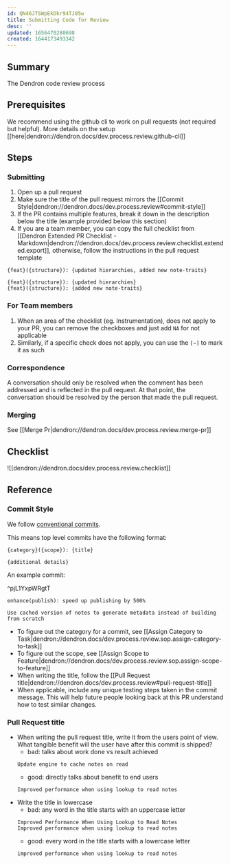 ```yaml
---
id: QN46JTSWpEkDkr94TJ85w
title: Submitting Code for Review
desc: ''
updated: 1656470280698
created: 1644173493342
---
```


## Summary

The Dendron code review process

## Prerequisites

We recommend using the github cli to work on pull requests (not required but helpful). More details on the setup [[here|dendron://dendron.docs/dev.process.review.github-cli]]

## Steps

### Submitting
1. Open up a pull request 
1. Make sure the title of the pull request mirrors the [[Commit Style|dendron://dendron.docs/dev.process.review#commit-style]]
1. If the PR contains multiple features, break it down in the description below the title (example provided below this section)
1. If you are a team member, you can copy the full checklist from [[Dendron Extended PR Checklist - Markdown|dendron://dendron.docs/dev.process.review.checklist.extended.export]], otherwise, follow the instructions in the pull request template

```
{feat}({structure}): {updated hierarchies, added new note-traits}

{feat}({structure}): {updated hierarchies}
{feat}({structure}): {added new note-traits}
```

### For Team members
1. When an area of the checklist (eg. Instrumentation), does not apply to your PR, you can remove the checkboxes and just add `NA` for not applicable
1. Similarly, if a specific check does not apply, you can use the `[~]` to mark it as such

### Correspondence

A conversation should only be resolved when the comment has been addressed and is reflected in the pull request. 
At that point, the conversation should be resolved by the person that made the pull request. 

### Merging
See [[Merge Pr|dendron://dendron.docs/dev.process.review.merge-pr]]

## Checklist
![[dendron://dendron.docs/dev.process.review.checklist]]

## Reference

### Commit Style

We follow [conventional commits](https://www.conventionalcommits.org/en/v1.0.0/).

This means top level commits have the following format:

```
{category}({scope}): {title}

{additional details}
```

An example commit:

^pjL1YxpWRgtT
``` 
enhance(publish): speed up publishing by 500%

Use cached version of notes to generate metadata instead of building from scratch
```

* To figure out the category for a commit, see [[Assign Category to Task|dendron://dendron.docs/dev.process.review.sop.assign-category-to-task]]
* To figure out the scope, see [[Assign Scope to Feature|dendron://dendron.docs/dev.process.review.sop.assign-scope-to-feature]]
* When writing the title, follow the [[Pull Request title|dendron://dendron.docs/dev.process.review#pull-request-title]]
* When applicable, include any unique testing steps taken in the commit message. This will help future people looking back at this PR understand how to test similar changes.


### Pull Request title
- When writing the pull request title, write it from the users point of view. What tangible benefit will the user have after this commit is shipped?
    - bad: talks about work done vs result achieved
    ```
    Update engine to cache notes on read
    ```
    - good: directly talks about benefit to end users
    ```
    Improved performance when using lookup to read notes
    ```
- Write the title in lowercase
    - bad: any word in the title starts with an uppercase letter
    ```
    Improved Performance When Using Lookup to Read Notes
    Improved performance when using lookup to read notes
    ```
    - good: every word in the title starts with a lowercase letter
    ```
    improved performance when using lookup to read notes
    ```

